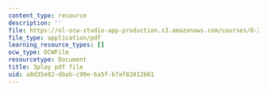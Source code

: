 ```yaml
---
content_type: resource
description: ''
file: https://ol-ocw-studio-app-production.s3.amazonaws.com/courses/8-286-the-early-universe-fall-2013/a8d35e02dbabc99e6a5fb7af82012b61_m00PjHTq6jU.pdf
file_type: application/pdf
learning_resource_types: []
ocw_type: OCWFile
resourcetype: Document
title: 3play pdf file
uid: a8d35e02-dbab-c99e-6a5f-b7af82012b61
---
```

